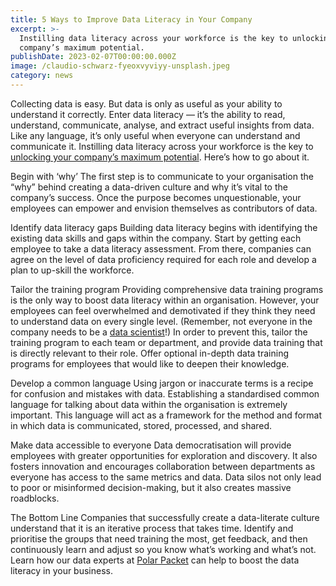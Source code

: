 ```yaml
---
title: 5 Ways to Improve Data Literacy in Your Company
excerpt: >-
  Instilling data literacy across your workforce is the key to unlocking your
  company’s maximum potential.
publishDate: 2023-02-07T00:00:00.000Z
image: /claudio-schwarz-fyeoxvyviyy-unsplash.jpeg
category: news
---
```


Collecting data is easy. But data is only as useful as your ability to understand it correctly.
Enter data literacy — it’s the ability to read, understand, communicate, analyse, and extract useful insights from data.
Like any language, it’s only useful when everyone can understand and communicate it.
Instilling data literacy across your workforce is the key to [unlocking your company’s maximum potential](https://polarpacket.com/blog/why-is-data-literacy-important-for-businesses/). Here’s how to go about it.

Begin with ‘why’
The first step is to communicate to your organisation the “why” behind creating a data-driven culture and why it’s vital to the company’s success.
Once the purpose becomes unquestionable, your employees can empower and envision themselves as contributors of data.

Identify data literacy gaps
Building data literacy begins with identifying the existing data skills and gaps within the company. Start by getting each employee to take a data literacy assessment.
From there, companies can agree on the level of data proficiency required for each role and develop a plan to up-skill the workforce.

Tailor the training program
Providing comprehensive data training programs is the only way to boost data literacy within an organisation.
However, your employees can feel overwhelmed and demotivated if they think they need to understand data on every single level. (Remember, not everyone in the company needs to be a [data scientist](https://polarpacket.com/blog/data-science-vs-data-analytics-what-s-the-difference/)!)
In order to prevent this, tailor the training program to each team or department, and provide data training that is directly relevant to their role.
Offer optional in-depth data training programs for employees that would like to deepen their knowledge.

Develop a common language
Using jargon or inaccurate terms is a recipe for confusion and mistakes with data.
Establishing a standardised common language for talking about data within the organisation is extremely important. This language will act as a framework for the method and format in which data is communicated, stored, processed, and shared.

Make data accessible to everyone
Data democratisation will provide employees with greater opportunities for exploration and discovery. It also fosters innovation and encourages collaboration between departments as everyone has access to the same metrics and data.
Data silos not only lead to poor or misinformed decision-making, but it also creates massive roadblocks.

The Bottom Line
Companies that successfully create a data-literate culture understand that it is an iterative process that takes time.
Identify and prioritise the groups that need training the most, get feedback, and then continuously learn and adjust so you know what’s working and what’s not.
Learn how our data experts at [Polar Packet](https://polarpacket.com/) can help to boost the data literacy in your business.
